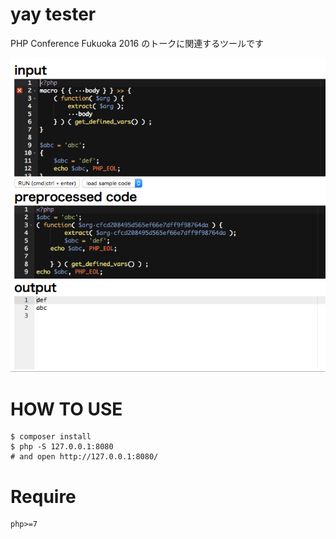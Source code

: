 # yay tester

PHP Conference Fukuoka 2016 のトークに関連するツールです

![](ss.png)

# HOW TO USE

```
$ composer install
$ php -S 127.0.0.1:8080
# and open http://127.0.0.1:8080/
```

# Require

```
php>=7
```
